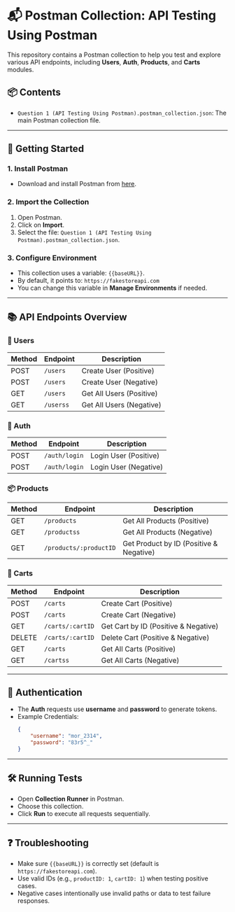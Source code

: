 # 📬 Postman Collection: API Testing Using Postman

This repository contains a Postman collection to help you test and explore various API endpoints, including **Users**, **Auth**, **Products**, and **Carts** modules.

## 📦 Contents
- `Question 1 (API Testing Using Postman).postman_collection.json`: The main Postman collection file.

---

## 🚀 Getting Started

### 1. Install Postman
- Download and install Postman from [here](https://www.postman.com/downloads/).

### 2. Import the Collection
1. Open Postman.
2. Click on **Import**.
3. Select the file: `Question 1 (API Testing Using Postman).postman_collection.json`.

### 3. Configure Environment
- This collection uses a variable: `{{baseURL}}`.
- By default, it points to: `https://fakestoreapi.com`
- You can change this variable in **Manage Environments** if needed.

---

## 📚 API Endpoints Overview

### 🧑 Users
| Method | Endpoint         | Description             |
|--------|------------------|-------------------------|
| POST   | `/users`         | Create User (Positive)  |
| POST   | `/users`         | Create User (Negative)  |
| GET    | `/users`         | Get All Users (Positive)|
| GET    | `/userss`        | Get All Users (Negative)|

### 🔐 Auth
| Method | Endpoint         | Description             |
|--------|------------------|-------------------------|
| POST   | `/auth/login`    | Login User (Positive)   |
| POST   | `/auth/login`    | Login User (Negative)   |

### 📦 Products
| Method | Endpoint                  | Description             |
|--------|---------------------------|-------------------------|
| GET    | `/products`               | Get All Products (Positive)|
| GET    | `/productss`              | Get All Products (Negative)|
| GET    | `/products/:productID`    | Get Product by ID (Positive & Negative)|

### 🛒 Carts
| Method | Endpoint                  | Description             |
|--------|---------------------------|-------------------------|
| POST   | `/carts`                  | Create Cart (Positive)  |
| POST   | `/carts`                  | Create Cart (Negative)  |
| GET    | `/carts/:cartID`          | Get Cart by ID (Positive & Negative)|
| DELETE | `/carts/:cartID`          | Delete Cart (Positive & Negative)|
| GET    | `/carts`                  | Get All Carts (Positive)|
| GET    | `/cartss`                 | Get All Carts (Negative)|

---

## 🔐 Authentication
- The **Auth** requests use **username** and **password** to generate tokens.
- Example Credentials:
  ```json
  {
      "username": "mor_2314",
      "password": "83r5^_"
  }
  ```

---

## 🛠️ Running Tests
- Open **Collection Runner** in Postman.
- Choose this collection.
- Click **Run** to execute all requests sequentially.

---

## ❓ Troubleshooting
- Make sure `{{baseURL}}` is correctly set (default is `https://fakestoreapi.com`).
- Use valid IDs (e.g., `productID: 1`, `cartID: 1`) when testing positive cases.
- Negative cases intentionally use invalid paths or data to test failure responses.

